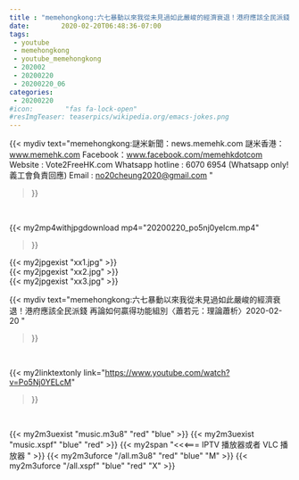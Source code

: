```yaml
---
title : "memehongkong:六七暴動以來我從未見過如此嚴峻的經濟衰退！港府應該全民派錢 再論如何贏得功能組別〈蕭若元：理論蕭析〉2020-02-20 "
date:        2020-02-20T06:48:36-07:00
tags:
 - youtube
 - memehongkong
 - youtube_memehongkong
 - 202002
 - 20200220
 - 20200220_06
categories:
 - 20200220
#icon:        "fas fa-lock-open"
#resImgTeaser: teaserpics/wikipedia.org/emacs-jokes.png
---
```


{{< mydiv text="memehongkong:謎米新聞：news.memehk.com 謎米香港： www.memehk.com Facebook：www.facebook.com/memehkdotcom  Website : Vote2FreeHK.com Whatsapp hotline : 6070 6954 (Whatsapp only! 義工會負責回應) Email : no20cheung2020@gmail.com "
>}}
<br>


{{< my2mp4withjpgdownload mp4="20200220_po5nj0yelcm.mp4"
>}}

{{< my2jpgexist "xx1.jpg" >}}<br>
{{< my2jpgexist "xx2.jpg" >}}<br>
{{< my2jpgexist "xx3.jpg" >}}<br>



{{< mydiv text="memehongkong:六七暴動以來我從未見過如此嚴峻的經濟衰退！港府應該全民派錢 再論如何贏得功能組別〈蕭若元：理論蕭析〉2020-02-20 "
>}}
<br>

{{< my2linktextonly link="https://www.youtube.com/watch?v=Po5Nj0YELcM"
>}}


<br>

{{< my2m3uexist "music.m3u8" "red"  "blue" >}} {{< my2m3uexist "music.xspf" "blue" "red"  >}} {{< my2span "<<<=== IPTV 播放器或者 VLC 播放器 " >}} {{< my2m3uforce "/all.m3u8" "red"  "blue" "M" >}} {{< my2m3uforce "/all.xspf" "blue" "red"  "X" >}} 
